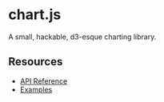 # chart.js
A small, hackable, d3-esque charting library.

## Resources

* [API Reference](API.md)
* [Examples](https://atdyer.github.io/chart.js)
